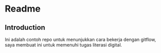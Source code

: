 # Readme

## Introduction

Ini adalah contoh repo untuk menunjukkan cara bekerja dengan gitflow, saya membuat ini untuk memenuhi tugas literasi digital.